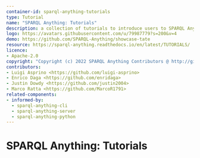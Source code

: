 ```yaml
---
container-id: sparql-anything-tutorials
type: Tutorial
name: "SPARQL Anything: Tutorials"
description: a collection of tutorials to introduce users to SPARQL Anything
logo: https://avatars.githubusercontent.com/u/79987779?s=200&v=4
demo: https://github.com/SPARQL-Anything/showcase-tate
resource: https://sparql-anything.readthedocs.io/en/latest/TUTORIALS/
licence:
- Apache-2.0
copyright: "Copyright (c) 2022 SPARQL Anything Contributors @ http://github.com/sparql-anything"
contributors:
- Luigi Asprino <https://github.com/luigi-asprino>
- Enrico Daga <https://github.com/enridaga>
- Justin Dowdy <https://github.com/justin2004>
- Marco Ratta <https://github.com/MarcoR1791>
related-components:
- informed-by:
  - sparql-anything-cli
  - sparql-anything-server
  - sparql-anything-python
---
```


# SPARQL Anything: Tutorials